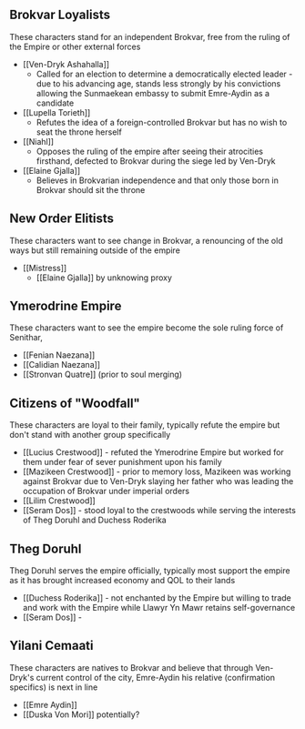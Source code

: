 ## Brokvar Loyalists
These characters stand for an independent Brokvar, free from the ruling of the Empire or other external forces
- [[Ven-Dryk Ashahalla]]
	- Called for an election to determine a democratically elected leader - due to his advancing age, stands less strongly by his convictions allowing the Sunmaekean embassy to submit Emre-Aydin as a candidate
- [[Lupella Torieth]]
	- Refutes the idea of a foreign-controlled Brokvar but has no wish to seat the throne herself
- [[Niahl]]
	- Opposes the ruling of the empire after seeing their atrocities firsthand, defected to Brokvar during the siege led by Ven-Dryk
- [[Elaine Gjalla]]
	- Believes in Brokvarian independence and that only those born in Brokvar should sit the throne

## New Order Elitists
These characters want to see change in Brokvar, a renouncing of the old ways but still remaining outside of the empire
- [[Mistress]]
	- [[Elaine Gjalla]] by unknowing proxy

## Ymerodrine Empire
These characters want to see the empire become the sole ruling force of Senithar,
- [[Fenian Naezana]]
- [[Calidian Naezana]]
- [[Stronvan Quatre]] (prior to soul merging)

## Citizens of "Woodfall"
These characters are loyal to their family, typically refute the empire but don't stand with another group specifically
- [[Lucius Crestwood]] - refuted the Ymerodrine Empire but worked for them under fear of sever punishment upon his family
- [[Mazikeen Crestwood]] - prior to memory loss, Mazikeen was working against Brokvar due to Ven-Dryk slaying her father who was leading the occupation of Brokvar under imperial orders
- [[Lilim Crestwood]]
- [[Seram Dos]] - stood loyal to the crestwoods while serving the interests of Theg Doruhl and Duchess Roderika

## Theg Doruhl
Theg Doruhl serves the empire officially, typically most support the empire as it has brought increased economy and QOL to their lands
- [[Duchess Roderika]] - not enchanted by the Empire but willing to trade and work with the Empire while Llawyr Yn Mawr retains self-governance 
- [[Seram Dos]] - 

## Yilani Cemaati
These characters are natives to Brokvar and believe that through Ven-Dryk's current control of the city, Emre-Aydin his relative (confirmation specifics) is next in line
- [[Emre Aydin]]
- [[Duska Von Mori]] potentially?
